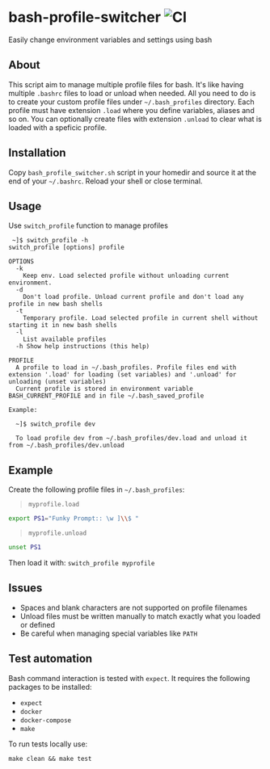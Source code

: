 # bash-profile-switcher ![CI](https://github.com/gianluca-mascolo/bash-profile-switcher/actions/workflows/testing.yml/badge.svg)
Easily change environment variables and settings using bash

## About

This script aim to manage multiple profile files for bash. It's like having multiple `.bashrc` files to load or unload when needed.
All you need to do is to create your custom profile files under `~/.bash_profiles` directory. Each profile must have extension `.load` where you define variables, aliases and so on. You can optionally create files with extension `.unload` to clear what is loaded with a speficic profile.

## Installation

Copy `bash_profile_switcher.sh` script in your homedir and source it at the end of your `~/.bashrc`. Reload your shell or close terminal.

## Usage

Use `switch_profile` function to manage profiles

```
 ~]$ switch_profile -h
switch_profile [options] profile

OPTIONS
  -k
    Keep env. Load selected profile without unloading current environment.
  -d
    Don't load profile. Unload current profile and don't load any profile in new bash shells
  -t
    Temporary profile. Load selected profile in current shell without starting it in new bash shells
  -l
    List available profiles
  -h Show help instructions (this help)

PROFILE
  A profile to load in ~/.bash_profiles. Profile files end with extension '.load' for loading (set variables) and '.unload' for unloading (unset variables)
  Current profile is stored in environment variable BASH_CURRENT_PROFILE and in file ~/.bash_saved_profile

Example:

  ~]$ switch_profile dev

  To load profile dev from ~/.bash_profiles/dev.load and unload it from ~/.bash_profiles/dev.unload
```

## Example

Create the following profile files in `~/.bash_profiles`:

> `myprofile.load`

```bash
export PS1="Funky Prompt:: \w ]\\$ "
```

> `myprofile.unload`

```bash
unset PS1
```
Then load it with: `switch_profile myprofile`

## Issues

* Spaces and blank characters are not supported on profile filenames
* Unload files must be written manually to match exactly what you loaded or defined
* Be careful when managing special variables like `PATH`

## Test automation

Bash command interaction is tested with `expect`. It requires the following packages to be installed:

* `expect`
* `docker`
* `docker-compose`
* `make`

To run tests locally use:
```
make clean && make test
```
